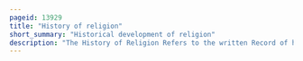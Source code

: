 ```yaml
---
pageid: 13929
title: "History of religion"
short_summary: "Historical development of religion"
description: "The History of Religion Refers to the written Record of human religious Feelings, Thoughts, and Ideas. This Period of religious History began with the Invention of the writing about 5200 Years ago. The Prehistory of Religion involves the Study of Religions that existed prior to the Advent of written Records. One can also study comparative religious Chronology by using a religious Timeline. Writing played a major Role in standardizing religious texts Regardless of Time or Place and making it easier to remember Prayers and Divine Rules."
---
```

